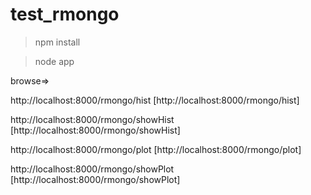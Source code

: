 test_rmongo
==========

> npm install

> node app

browse=>

http://localhost:8000/rmongo/hist [http://localhost:8000/rmongo/hist]

http://localhost:8000/rmongo/showHist [http://localhost:8000/rmongo/showHist]

http://localhost:8000/rmongo/plot [http://localhost:8000/rmongo/plot]

http://localhost:8000/rmongo/showPlot [http://localhost:8000/rmongo/showPlot]
